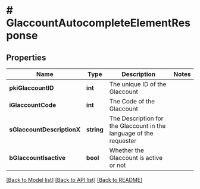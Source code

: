 # # GlaccountAutocompleteElementResponse

## Properties

Name | Type | Description | Notes
------------ | ------------- | ------------- | -------------
**pkiGlaccountID** | **int** | The unique ID of the Glaccount |
**iGlaccountCode** | **int** | The Code of the Glaccount |
**sGlaccountDescriptionX** | **string** | The Description for the Glaccount in the language of the requester |
**bGlaccountIsactive** | **bool** | Whether the Glaccount is active or not |

[[Back to Model list]](../../README.md#models) [[Back to API list]](../../README.md#endpoints) [[Back to README]](../../README.md)

